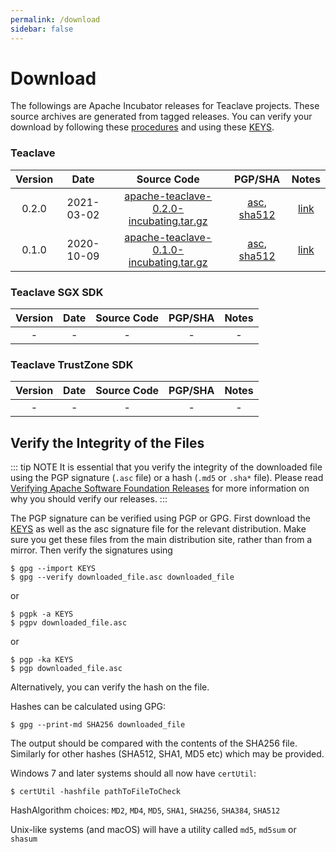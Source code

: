 ```yaml
---
permalink: /download
sidebar: false
---
```

# Download

The followings are Apache Incubator releases for Teaclave projects.
These source archives are generated from tagged releases. You can verify your
download by following these
[procedures](https://www.apache.org/info/verification.html) and using these
[KEYS](https://www.apache.org/dist/incubator/teaclave/KEYS).

### Teaclave

| Version | Date | Source Code               | PGP/SHA | Notes |
|:-------:|:------------:|:-------------------------:|:-------:|:-------------:|
| 0.2.0   | 2021-03-02   | [apache-teaclave-0.2.0-incubating.tar.gz](https://www.apache.org/dyn/closer.cgi/incubator/teaclave/0.2.0/apache-teaclave-0.2.0-incubating.tar.gz)| [asc](https://www.apache.org/dist/incubator/teaclave/0.2.0/apache-teaclave-0.2.0-incubating.tar.gz.asc), [sha512](https://www.apache.org/dist/incubator/teaclave/0.2.0/apache-teaclave-0.2.0-incubating.tar.gz.sha512) | [link](https://github.com/apache/incubator-teaclave/releases/tag/v0.2.0) |
| 0.1.0   | 2020-10-09   | [apache-teaclave-0.1.0-incubating.tar.gz](https://www.apache.org/dyn/closer.cgi/incubator/teaclave/0.1.0/apache-teaclave-0.1.0-incubating.tar.gz)| [asc](https://www.apache.org/dist/incubator/teaclave/0.1.0/apache-teaclave-0.1.0-incubating.tar.gz.asc), [sha512](https://www.apache.org/dist/incubator/teaclave/0.1.0/apache-teaclave-0.1.0-incubating.tar.gz.sha512) | [link](https://github.com/apache/incubator-teaclave/releases/tag/v0.1.0) |

### Teaclave SGX SDK

| Version | Date | Source Code               | PGP/SHA | Notes |
|:-------:|:------------:|:-------------------------:|:----:|:-------:|
| - | - | - | - | - |

### Teaclave TrustZone SDK

| Version | Date | Source Code               | PGP/SHA | Notes |
|:-------:|:------------:|:-------------------------:|:----:|:-------:|
| - | - | - | - | - |

## Verify the Integrity of the Files

::: tip NOTE
It is essential that you verify the integrity of the downloaded file using the
PGP signature (`.asc` file) or a hash (`.md5` or `.sha*` file). Please read
[Verifying Apache Software Foundation Releases](https://www.apache.org/info/verification.html)
for more information on why you should verify our releases.
:::

The PGP signature can be verified using PGP or GPG. First download the
[KEYS](https://www.apache.org/dist/incubator/teaclave/KEYS) as
well as the asc signature file for the relevant distribution. Make sure you get
these files from the main distribution site, rather than from a mirror. Then
verify the signatures using

```
$ gpg --import KEYS
$ gpg --verify downloaded_file.asc downloaded_file
```
or
```
$ pgpk -a KEYS
$ pgpv downloaded_file.asc
```
or
```
$ pgp -ka KEYS
$ pgp downloaded_file.asc
```
Alternatively, you can verify the hash on the file.

Hashes can be calculated using GPG:

```
$ gpg --print-md SHA256 downloaded_file
```

The output should be compared with the contents of the SHA256 file. Similarly
for other hashes (SHA512, SHA1, MD5 etc) which may be provided.

Windows 7 and later systems should all now have `certUtil`:

```
$ certUtil -hashfile pathToFileToCheck
```

HashAlgorithm choices: `MD2`, `MD4`, `MD5`, `SHA1`, `SHA256`, `SHA384`, `SHA512`

Unix-like systems (and macOS) will have a utility called `md5`, `md5sum` or `shasum`
